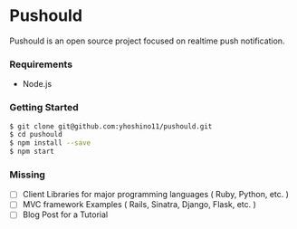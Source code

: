 # Pushould

Pushould is an open source project focused on realtime push notification.

### Requirements
  - Node.js

### Getting Started

```sh
$ git clone git@github.com:yhoshino11/pushould.git
$ cd pushould
$ npm install --save
$ npm start
```

### Missing
- [ ] Client Libraries for major programming languages ( Ruby, Python, etc. )
- [ ] MVC framework Examples ( Rails, Sinatra, Django, Flask, etc. )
- [ ] Blog Post for a Tutorial
